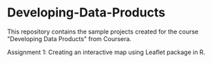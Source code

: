 # Developing-Data-Products
This repository contains the sample projects created for the course "Developing Data Products" from Coursera.

Assignment 1: Creating an interactive map using Leaflet package in R.


